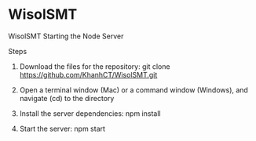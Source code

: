 # WisolSMT
WisolSMT
Starting the Node Server

Steps
1. Download the files for the repository:
  git clone https://github.com/KhanhCT/WisolSMT.git
  
2. Open a terminal window (Mac) or a command window (Windows), and navigate (cd) to the directory

3. Install the server dependencies:
  npm install
  
4. Start the server:
  npm start
